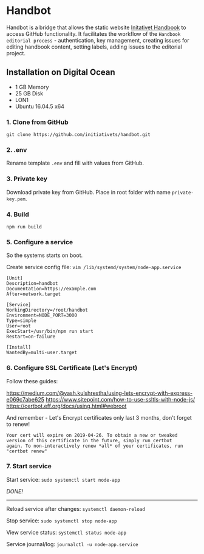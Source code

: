 # Handbot

Handbot is a bridge that allows the static website [Initativet Handbook](https://github.com/initiativets/handbook) to access GitHub functionality. It facilitates the workflow of the `Handbook editorial process` - authentication, key management, creating issues for editing handbook content, setting labels, adding issues to the editorial project.

## Installation on Digital Ocean

- 1 GB Memory
- 25 GB Disk
- LON1
- Ubuntu 16.04.5 x64

### 1. Clone from GitHub

`git clone https://github.com/initiativets/handbot.git`

### 2. .env

Rename template `.env` and fill with values from GitHub.

### 3. Private key

Download private key from GitHub. Place in root folder with name `private-key.pem`.

### 4. Build

`npm run build`

### 5. Configure a service

So the systems starts on boot.

Create service config file: `vim /lib/systemd/system/node-app.service`

```
[Unit]
Description=handbot
Documentation=https://example.com
After=network.target

[Service]
WorkingDirectory=/root/handbot
Environment=NODE_PORT=3000
Type=simple
User=root
ExecStart=/usr/bin/npm run start
Restart=on-failure

[Install]
WantedBy=multi-user.target
```

### 6. Configure SSL Certificate (Let's Encrypt)

Follow these guides:

https://medium.com/@yash.kulshrestha/using-lets-encrypt-with-express-e069c7abe625
https://www.sitepoint.com/how-to-use-ssltls-with-node-js/
https://certbot.eff.org/docs/using.html#webroot

And remember - Let's Encrypt certificates only last 3 months, don't forget to renew!

```
Your cert will expire on 2019-04-26. To obtain a new or tweaked
version of this certificate in the future, simply run certbot
again. To non-interactively renew *all* of your certificates, run
"certbot renew"

```

### 7. Start service

Start service: `sudo systemctl start node-app`

*DONE!*

---

Reload service after changes: `systemctl daemon-reload`

Stop service: `sudo systemctl stop node-app`

View service status: `systemctl status node-app`

Service journal/log: `journalctl -u node-app.service`
